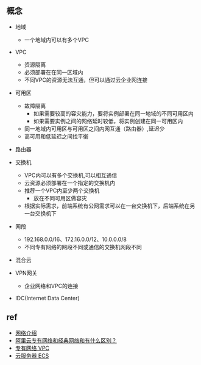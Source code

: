 
## 概念
+ 地域
    + 一个地域内可以有多个VPC
+ VPC
    - 资源隔离 
    - 必须部署在在同一区域内
    - 不同VPC的资源无法互通，但可以通过云企业网连接
+ 可用区
    - 故障隔离
        + 如果需要较高的容灾能力，要将实例部署在同一地域的不同可用区内
        + 如果需要实例之间的网络延时较低，将实例创建在同一可用区内
    - 同一地域内可用区与可用区之间内网互通（路由器）,延迟少
    - 高可用和低延迟之间找平衡

+ 路由器
+ 交换机
    - VPC内可以有多个交换机,可以相互通信
    - 云资源必须部署在一个指定的交换机内
    - 推荐一个VPC内至少两个交换机
        + 放在不同可用区做容灾
    - 根据实际需求，前端系统有公网需求可以在一台交换机下，后端系统在另一台交换机下
+ 网段
    - 192.168.0.0/16、172.16.0.0/12、10.0.0.0/8
    - 不同专有网络的网段不同或通信的交换机网段不同
+ 混合云
+ VPN网关
    - 企业网络和VPC的连接
+ IDC(Internet Data Center)
## ref
+ [网络介绍](https://help.aliyun.com/product/146370.html?spm=a2c4g.750001.list.64.52a87b13aeLlLG)
+ [阿里云专有网络和经典网络和有什么区别？](https://www.vpsss.net/11489.html)
+ [专有网络 VPC](https://help.aliyun.com/product/27706.html)
+ [云服务器 ECS](https://help.aliyun.com/document_detail/108467.html)